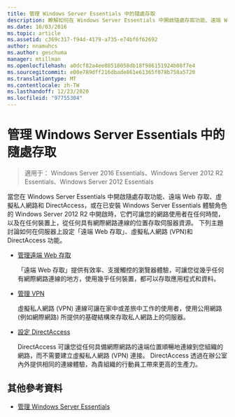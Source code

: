 ```yaml
---
title: 管理 Windows Server Essentials 中的隨處存取
description: 瞭解如何在 Windows Server Essentials 中開啟隨處存取功能、遠端 Web 存取、虛擬私人網路和 DirectAccess。
ms.date: 10/03/2016
ms.topic: article
ms.assetid: c369c317-f94d-4179-a735-e74bf6f62692
author: nnamuhcs
ms.author: geschuma
manager: mtillman
ms.openlocfilehash: a0dcf82a4ee88518058db18f986151924b08f7e4
ms.sourcegitcommit: e00e789dff216dbade861e61365f078b758a5720
ms.translationtype: MT
ms.contentlocale: zh-TW
ms.lasthandoff: 12/23/2020
ms.locfileid: "97755304"
---
```

# <a name="manage-anywhere-access-in-windows-server-essentials"></a>管理 Windows Server Essentials 中的隨處存取

>適用于： Windows Server 2016 Essentials、Windows Server 2012 R2 Essentials、Windows Server 2012 Essentials

當您在 Windows Server Essentials 中開啟隨處存取功能、遠端 Web 存取、虛擬私人網路和 DirectAccess，或在已安裝 Windows Server Essentials 體驗角色的 Windows Server 2012 R2 中開啟時，它們可讓您的網路使用者在任何時間，以及在任何裝置上，從任何具有網際網路連線的位置存取伺服器資源。 下列主題討論如何在伺服器上設定「遠端 Web 存取」、虛擬私人網路 (VPN)和 DirectAccess 功能。

-   [管理遠端 Web 存取](Manage-Remote-Web-Access-in-Windows-Server-Essentials.md)

     「遠端 Web 存取」提供有效率、支援觸控的瀏覽器體驗，可讓您從幾乎任何有網際網路連線的地方，使用幾乎任何裝置，都可以存取應用程式和資料。

-   [管理 VPN](Manage-VPN-in-Windows-Server-Essentials.md)

     虛擬私人網路 (VPN) 連線可讓在家中或差旅中工作的使用者，使用公用網路 (例如網際網路) 所提供的基礎結構來存取私人網路上的伺服器。

-   [設定 DirectAccess](Configure-DirectAccess-in-Windows-Server-Essentials.md)

     DirectAccess 可讓您從任何具備網際網路的遠端位置順暢地連線到您組織的網路，而不需要建立虛擬私人網路 (VPN) 連接。 DirectAccess 透過在辦公室內外提供相同的連線體驗，為貴組織的行動員工帶來更高的生產力。

## <a name="additional-references"></a>其他參考資料

-   [管理 Windows Server Essentials](Manage-Windows-Server-Essentials.md)
